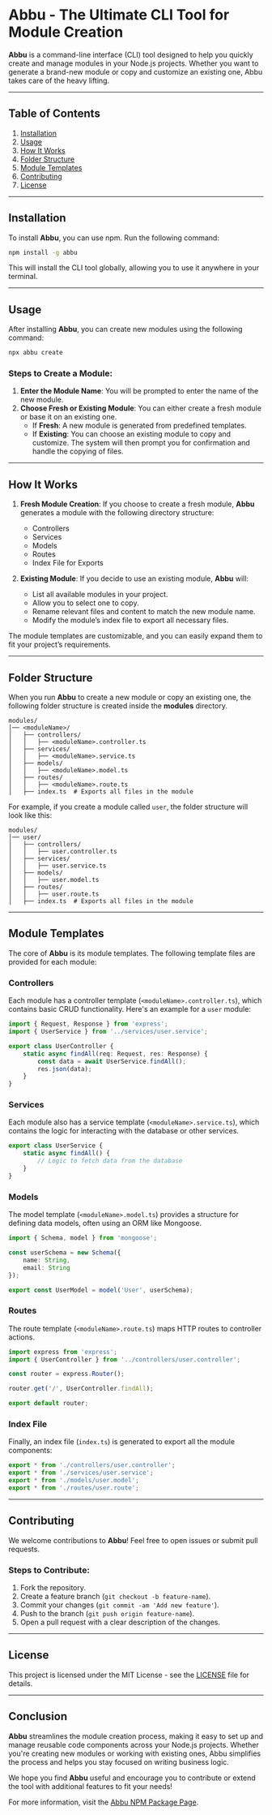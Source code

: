 # **Abbu** - The Ultimate CLI Tool for Module Creation

**Abbu** is a command-line interface (CLI) tool designed to help you quickly create and manage modules in your Node.js projects. Whether you want to generate a brand-new module or copy and customize an existing one, Abbu takes care of the heavy lifting.

---

## **Table of Contents**
1. [Installation](#installation)
2. [Usage](#usage)
3. [How It Works](#how-it-works)
4. [Folder Structure](#folder-structure)
5. [Module Templates](#module-templates)
6. [Contributing](#contributing)
7. [License](#license)

---

## **Installation**

To install **Abbu**, you can use npm. Run the following command:

```bash
npm install -g abbu
```

This will install the CLI tool globally, allowing you to use it anywhere in your terminal.

---

## **Usage**

After installing **Abbu**, you can create new modules using the following command:

```bash
npx abbu create
```

### **Steps to Create a Module:**

1. **Enter the Module Name**: You will be prompted to enter the name of the new module.
2. **Choose Fresh or Existing Module**: You can either create a fresh module or base it on an existing one.
   - If **Fresh**: A new module is generated from predefined templates.
   - If **Existing**: You can choose an existing module to copy and customize. The system will then prompt you for confirmation and handle the copying of files.

---

## **How It Works**

1. **Fresh Module Creation**: If you choose to create a fresh module, **Abbu** generates a module with the following directory structure:
   - Controllers
   - Services
   - Models
   - Routes
   - Index File for Exports

2. **Existing Module**: If you decide to use an existing module, **Abbu** will:
   - List all available modules in your project.
   - Allow you to select one to copy.
   - Rename relevant files and content to match the new module name.
   - Modify the module’s index file to export all necessary files.

The module templates are customizable, and you can easily expand them to fit your project’s requirements.

---

## **Folder Structure**

When you run **Abbu** to create a new module or copy an existing one, the following folder structure is created inside the **modules** directory.

```plaintext
modules/
│── <moduleName>/
│   ├── controllers/
│   │   ├── <moduleName>.controller.ts
│   ├── services/
│   │   ├── <moduleName>.service.ts
│   ├── models/
│   │   ├── <moduleName>.model.ts
│   ├── routes/
│   │   ├── <moduleName>.route.ts
│   ├── index.ts  # Exports all files in the module
```

For example, if you create a module called `user`, the folder structure will look like this:

```plaintext
modules/
│── user/
│   ├── controllers/
│   │   ├── user.controller.ts
│   ├── services/
│   │   ├── user.service.ts
│   ├── models/
│   │   ├── user.model.ts
│   ├── routes/
│   │   ├── user.route.ts
│   ├── index.ts  # Exports all files in the module
```

---

## **Module Templates**

The core of **Abbu** is its module templates. The following template files are provided for each module:

### **Controllers**

Each module has a controller template (`<moduleName>.controller.ts`), which contains basic CRUD functionality. Here's an example for a `user` module:

```typescript
import { Request, Response } from 'express';
import { UserService } from '../services/user.service';

export class UserController {
    static async findAll(req: Request, res: Response) {
        const data = await UserService.findAll();
        res.json(data);
    }
}
```

### **Services**

Each module also has a service template (`<moduleName>.service.ts`), which contains the logic for interacting with the database or other services.

```typescript
export class UserService {
    static async findAll() {
        // Logic to fetch data from the database
    }
}
```

### **Models**

The model template (`<moduleName>.model.ts`) provides a structure for defining data models, often using an ORM like Mongoose.

```typescript
import { Schema, model } from 'mongoose';

const userSchema = new Schema({
    name: String,
    email: String
});

export const UserModel = model('User', userSchema);
```

### **Routes**

The route template (`<moduleName>.route.ts`) maps HTTP routes to controller actions.

```typescript
import express from 'express';
import { UserController } from '../controllers/user.controller';

const router = express.Router();

router.get('/', UserController.findAll);

export default router;
```

### **Index File**

Finally, an index file (`index.ts`) is generated to export all the module components:

```typescript
export * from './controllers/user.controller';
export * from './services/user.service';
export * from './models/user.model';
export * from './routes/user.route';
```

---

## **Contributing**

We welcome contributions to **Abbu**! Feel free to open issues or submit pull requests.

### **Steps to Contribute**:
1. Fork the repository.
2. Create a feature branch (`git checkout -b feature-name`).
3. Commit your changes (`git commit -am 'Add new feature'`).
4. Push to the branch (`git push origin feature-name`).
5. Open a pull request with a clear description of the changes.

---

## **License**

This project is licensed under the MIT License - see the [LICENSE](LICENSE) file for details.

---

## **Conclusion**

**Abbu** streamlines the module creation process, making it easy to set up and manage reusable code components across your Node.js projects. Whether you're creating new modules or working with existing ones, Abbu simplifies the process and helps you stay focused on writing business logic. 

We hope you find **Abbu** useful and encourage you to contribute or extend the tool with additional features to fit your needs!

For more information, visit the [Abbu NPM Package Page](https://www.npmjs.com/package/abbu).